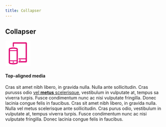 ```yaml
---
title: Collapser
---
```


## Collapser

<div class="row">
    <div class="column-12">
        <div class="media">
            <img src="/documentation/_images/svg-mobile-devices.svg" class="mr-3" style="max-width: 80px" />
            <div class="media-body">
                <h4>Top-aligned media</h4>
                <div data-collapser='{"truncateLines": 4}'><p>Cras sit amet nibh libero, in gravida nulla. Nulla ante sollicitudin. Cras purusss odio <a href="#">vel <strong>metus</strong> scelerisque</a>, vestibulum in vulputate at, tempus sa viverra turpis. Fusce condimentum nunc ac nisi vulputate fringilla. Donec lacinia congue felis in faucibus. Cras sit amet nibh libero, in gravida nulla. Nulla vel metus scelerisque ante sollicitudin. Cras purus odio, vestibulum in vulputate at, tempus viverra turpis. Fusce condimentum nunc ac nisi vulputate fringilla. Donec lacinia congue felis in faucibus.</p></div>
            </div>
        </div>
    </div>
</div>
